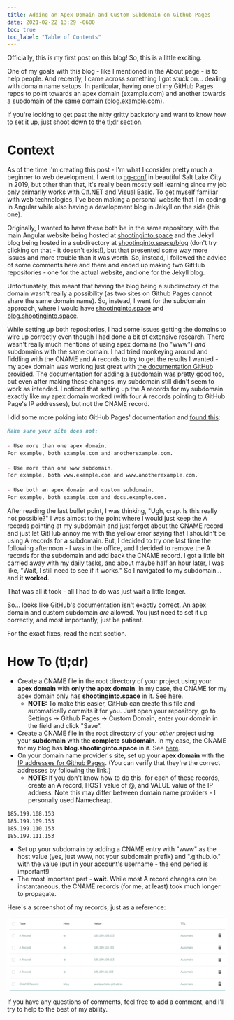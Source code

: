 ```yaml
---
title: Adding an Apex Domain and Custom Subdomain on Github Pages
date: 2021-02-22 13:29 -0600
toc: true
toc_label: "Table of Contents"
---
```


Officially, this is my first post on this blog! So, this is a little exciting. 

One of my goals with this blog - like I mentioned in the About page - is to help people. And recently, I came across something I got stuck on... dealing with domain name setups. In particular, having one of my GitHub Pages repos to point towards an apex domain (example.com) and another towards a subdomain of the same domain (blog.example.com).

If you're looking to get past the nitty gritty backstory and want to know how to set it up, just shoot down to the [tl;dr section](#how-to-tldr).

# Context

As of the time I'm creating this post - I'm what I consider pretty much a beginner to web development. I went to [ng-conf](https://www.ng-conf.org) in beautiful Salt Lake City in 2019, but other than that, it's really been mostly self learning since my job only primarily works with C#.NET and Visual Basic. To get myself familiar with web technologies, I've been making a personal website that I'm coding in Angular while also having a development blog in Jekyll on the side (this one).

Originally, I wanted to have these both be in the same repository, with the main Angular website being hosted at [shootinginto.space](shootinginto.space) and the Jekyll blog being hosted in a subdirectory at [shootinginto.space/blog](shootinginto.space/blog) (don't try clicking on that - it doesn't exist!), but that presented some way more issues and more trouble than it was worth. So, instead, I followed the advice of some comments here and there and ended up making two GitHub repositories - one for the actual website, and one for the Jekyll blog.

Unfortunately, this meant that having the blog being a subdirectory of the domain wasn't really a possibility (as two sites on Github Pages cannot share the same domain name). So, instead, I went for the subdomain approach, where I would have [shootinginto.space](shootinginto.space) and [blog.shootinginto.space](blog.shootinginto.space).

While setting up both repositories, I had some issues getting the domains to wire up correctly even though I had done a bit of extensive research. There wasn't really much mentions of using apex domains (no "www") *and* subdomains with the same domain. I had tried monkeying around and fiddling with the CNAME and A records to try to get the results I wanted - my apex domain was working just great with [the documentation GitHub provided](https://docs.github.com/en/github/working-with-github-pages/about-custom-domains-and-github-pages#using-an-apex-domain-for-your-github-pages-site). The documentation for [adding a subdomain](https://docs.github.com/en/github/working-with-github-pages/managing-a-custom-domain-for-your-github-pages-site#configuring-a-subdomain) was pretty good too, but even after making these changes, my subdomain still didn't seem to work as intended. I noticed that setting up the A records for my subdomain exactly like my apex domain worked (with four A records pointing to GitHub Page's IP addresses), but not the CNAME record.

I did some more poking into GitHub Pages' documentation and [found this](https://docs.github.com/en/github/working-with-github-pages/troubleshooting-custom-domains-and-github-pages#custom-domain-names-that-are-unsupported):

```markdown
Make sure your site does not:

- Use more than one apex domain.
For example, both example.com and anotherexample.com.

- Use more than one www subdomain.
For example, both www.example.com and www.anotherexample.com.

- Use both an apex domain and custom subdomain.
For example, both example.com and docs.example.com.
```

After reading the last bullet point, I was thinking, "Ugh, crap. Is this really not possible?" I was almost to the point where I would just keep the A records pointing at my subdomain and just forget about the CNAME record and just let GitHub annoy me with the yellow error saying that I shouldn't be using A records for a subdomain. But, I decided to try one last time the following afternoon - I was in the office, and I decided to remove the A records for the subdomain and add back the CNAME record. I got a little bit carried away with my daily tasks, and about maybe half an hour later, I was like, "Wait, I still need to see if it works." So I navigated to my subdomain... and it __**worked**__.

That was all it took - all I had to do was just wait a little longer.

So... looks like GitHub's documentation isn't exactly correct. An apex domain and custom subdomain *are* allowed. You just need to set it up correctly, and most importantly, just be patient.

For the exact fixes, read the next section.

# How To (tl;dr)

- Create a CNAME file in the root directory of your project using your **apex domain** with __only the apex domain__. In my case, the CNAME for my apex domain only has **shootinginto.space** in it. See [here](https://github.com/AxelSparkster/shootingintospace.github.io/blob/gh-pages/CNAME).
    - **NOTE:** To make this easier, GitHub can create this file and automatically commits it for you. Just open your repository, go to Settings -> Github Pages -> Custom Domain, enter your domain in the field and click "Save".
- Create a CNAME file in the root directory of your *other* project using your **subdomain** with the __complete subdomain__. In my case, the CNAME for my blog has **blog.shootinginto.space** in it. See [here](https://github.com/AxelSparkster/spaceblog.github.io/blob/gh-pages/CNAME).
- On your domain name provider's site, set up your **apex domain** with the [IP addresses for Github Pages](https://docs.github.com/en/github/working-with-github-pages/managing-a-custom-domain-for-your-github-pages-site#configuring-an-apex-domain). (You can verify that they're the correct addresses by following the link.)
    - **NOTE:** If you don't know how to do this, for each of these records, create an A record, HOST value of @, and VALUE value of the IP address. Note this may differ between domain name providers - I personally used Namecheap.

```markdown
185.199.108.153
185.199.109.153
185.199.110.153
185.199.111.153
```

- Set up your subdomain by adding a CNAME entry with "www" as the host value (yes, just www, not your subdomain prefix) and "<username>.github.io." with the value (put in your account's username - the end period is important!)
- The most important part - **wait**. While most A record changes can be instantaneous, the CNAME records (for me, at least) took much longer to propagate.

Here's a screenshot of my records, just as a reference:

![A screenshot of my A and CNAME records for reference](../assets/images/records.png)

If you have any questions of comments, feel free to add a comment, and I'll try to help to the best of my ability.
